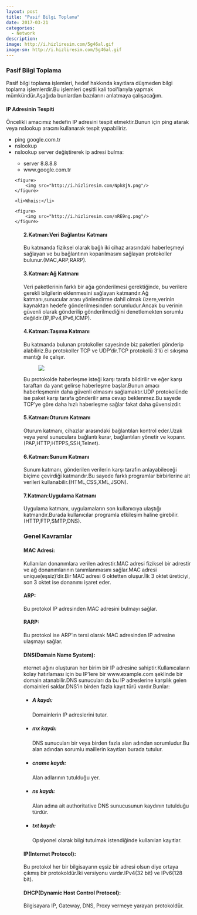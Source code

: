 ```yaml
---
layout: post
title: "Pasif Bilgi Toplama"
date: 2017-03-21
categories:
  - Network
description: 
image: http://i.hizliresim.com/5g46al.gif
image-sm: http://i.hizliresim.com/5g46al.gif
---
```


<h3>Pasif Bilgi Toplama</h3>

<p>Pasif bilgi toplama işlemleri, hedef hakkında kayıtlara düşmeden bilgi toplama işlemlerdir.Bu işlemleri çeşitli kali tool'larıyla yapmak mümkündür.Aşağıda bunlardan bazılarını anlatmaya çalışacağım.</p>

<h4>IP Adresinin Tespiti </h4>

<p>Öncelikli amacımız hedefin IP adresini tespit etmektir.Bunun için ping atarak veya nslookup aracını kullanarak tespit yapabiliriz.</p>

<ul>
	<li>ping google.com.tr</li>
	<li>nslookup</li>
	<li>nslookup server değiştirerek ip adresi bulma:</li>
		<ul>
        	<li>server 8.8.8.8</li>
        	<li>www.google.com.tr</li>
		</ul>

	<figure>
  		<img src="http://i.hizliresim.com/Npk8jN.png"/>
	</figure>

	<li>Whois:</li>

	<figure>
  		<img src="http://i.hizliresim.com/nRE9ng.png"/>
	</figure>
<ul>

<h4>2.Katman:Veri Bağlantısı Katmanı</h4>
<p>Bu katmanda fiziksel olarak bağlı iki cihaz arasındaki haberleşmeyi sağlayan ve bu bağlantının koparılmasını sağlayan protokoller bulunur.(MAC,ARP,RARP).</p>

<h4>3.Katman:Ağ Katmanı</h4>
<p>Veri paketlerinin farklı bir ağa gönderilmesi gerektiğinde, bu verilere gerekli bilgilerin eklenmesini sağlayan katmandır.Ağ katmanı,sunucular arası yönlendirme dahil olmak üzere,verinin kaynaktan hedefe gönderilmesinden sorumludur.Ancak bu verinin güvenli olarak gönderilip gönderilmediğini denetlemekten sorumlu değildir.(IP,IPv4,IPv6,ICMP).</p>

<h4>4.Katman:Taşıma Katmanı</h4>
<p>Bu katmanda bulunan protokoller sayesinde biz paketleri gönderip alabiliriz.Bu protokoller TCP ve UDP’dir.TCP protokolü 3’lü el sıkışma mantığı ile çalışır.</p>

<figure>
  <img src="http://i.hizliresim.com/r3jz93.jpg"/>
</figure>

<p>Bu protokolde haberleşme isteği karşı tarafa bildirilir ve eğer karşı taraftan da yanıt gelirse haberleşme başlar.Bunun amacı haberleşmenin daha güvenli olmasını sağlamaktır.UDP protokolünde ise paket karşı tarafa gönderilir ama cevap beklenmez.Bu sayede TCP’ye göre daha hızlı haberleşme sağlar fakat daha güvensizdir.</p>

<h4>5.Katman:Oturum Katmanı</h4>
<p>Oturum katmanı, cihazlar arasındaki bağlantıları kontrol eder.Uzak veya yerel sunuculara bağlantı kurar, bağlantıları yönetir ve koparır.(PAP,HTTP,HTPPS,SSH,Telnet).</p>

<h4>6.Katman:Sunum Katmanı</h4>
<p>Sunum katmanı, gönderilen verilerin karşı tarafın anlayabileceği biçime çevirdiği katmandır.Bu sayede farklı programlar birbirlerine ait verileri kullanabilir.(HTML,CSS,XML,JSON).</p>

<h4>7.Katman:Uygulama Katmanı</h4>
<p>Uygulama katmanı, uygulamaların son kullanıcıya ulaştığı katmandır.Burada kullanıcılar programla etkileşim haline girebilir.(HTTP,FTP,SMTP,DNS).</p>

<h3>Genel Kavramlar</h3>

<p><h4>MAC Adresi:</h4>Kullanılan donanımlara verilen adrestir.MAC adresi fiziksel bir adrestir ve ağ donanımlarının tanımlanmasını sağlar.MAC adresi unique(eşsiz)’dir.Bir MAC adresi 6 oktetten oluşur.İlk 3 oktet üreticiyi, son 3 oktet ise donanımı işaret eder.</p>

<p><h4>ARP:</h4>Bu protokol IP adresinden MAC adresini bulmayı sağlar.</p>

<p><h4>RARP:</h4>Bu protokol ise ARP’ın tersi olarak MAC adresinden IP adresine ulaşmayı sağlar.</p>

<p><h4>DNS(Domain Name System):</h4>nternet ağını oluşturan her birim bir IP adresine sahiptir.Kullanıcaların kolay hatırlaması için bu IP’lere bir www.example.com şeklinde bir domain atanabilir.DNS sunucuları da bu IP adreslerine karşılık gelen domainleri saklar.DNS’in birden fazla kayıt türü vardır.Bunlar:</p>

<ul>
	<li><h5>A kaydı:</h5>Domainlerin IP adreslerini tutar.</li>
	<li><h5>mx kaydı:</h5>DNS sunucuları bir veya birden fazla alan adından sorumludur.Bu alan adından sorumlu maillerin kayıtları burada tutulur.</li>
	<li><h5>cname kaydı:</h5>Alan adlarının tutulduğu yer.</li>
	<li><h5>ns kaydı:</h5>Alan adına ait authoritative DNS sunucusunun kaydının tutulduğu türdür.</li>
	<li><h5>txt kaydı:</h5>Opsiyonel olarak bilgi tutulmak istendiğinde kullanılan kayıtlar.</li>
</ul>

<p><h4>IP(Internet Protocol):</h4>Bu protokol her bir bilgisayarın eşsiz bir adresi olsun diye ortaya çıkmış bir protokoldür.İki versiyonu vardır.IPv4(32 bit) ve IPv6(128 bit).</p>

<p><h4>DHCP(Dynamic Host Control Protocol):</h4>Bilgisayara IP, Gateway, DNS, Proxy vermeye yarayan protokoldür.</p>